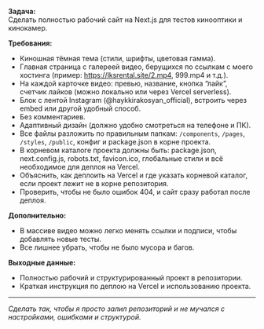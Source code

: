 **Задача:**  
Сделать полностью рабочий сайт на Next.js для тестов кинооптики и кинокамер.

**Требования:**
- Киношная тёмная тема (стили, шрифты, цветовая гамма).
- Главная страница с галереей видео, берущихся по ссылкам с моего хостинга (пример: https://lksrental.site/2.mp4, 999.mp4 и т.д.).
- На каждой карточке видео: превью, название, кнопка “лайк”, счетчик лайков (можно локально или через Vercel serverless).
- Блок с лентой Instagram (@haykkirakosyan_official), встроить через embed или другой удобный способ.
- Без комментариев.
- Адаптивный дизайн (должно удобно смотреться на телефоне и ПК).
- Все файлы разложить по правильным папкам: `/components`, `/pages`, `/styles`, `/public`, конфиг и package.json в корне проекта.
- В корневом каталоге проекта должны быть: package.json, next.config.js, robots.txt, favicon.ico, глобальные стили и всё необходимое для деплоя на Vercel.
- Объяснить, как деплоить на Vercel и где указать корневой каталог, если проект лежит не в корне репозитория.
- Проверить, чтобы не было ошибок 404, и сайт сразу работал после деплоя.

**Дополнительно:**
- В массиве видео можно легко менять ссылки и подписи, чтобы добавлять новые тесты.
- Все лишнее убрать, чтобы не было мусора и багов.

**Выходные данные:**
- Полностью рабочий и структурированный проект в репозитории.
- Краткая инструкция по деплою на Vercel и использованию проекта.

---

_Сделать так, чтобы я просто залил репозиторий и не мучался с настройками, ошибками и структурой._